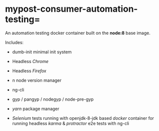 # mypost-consumer-automation-testing=

An automation testing docker container built on the **node:8** base image.

Includes:

* dumb-init minimal init system
* Headless *Chrome*
* Headless *Firefox*
* n node version manager

* ng-cli
* gyp / pangyp / nodegyp / node-pre-gyp
* *yarn* package manager

* *Selenium* tests running with openjdk-8-jdk
based *docker* container for running headless *karma* & *protractor* e2e tests with ng-cli
